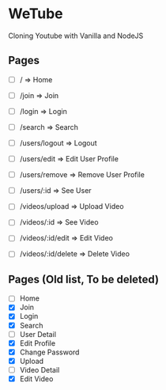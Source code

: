# WeTube

Cloning Youtube with Vanilla and NodeJS

## Pages

- [ ] / => Home
- [ ] /join => Join
- [ ] /login => Login
- [ ] /search => Search

- [ ] /users/logout => Logout
- [ ] /users/edit => Edit User Profile
- [ ] /users/remove => Remove User Profile
- [ ] /users/:id => See User

- [ ] /videos/upload => Upload Video
- [ ] /videos/:id => See Video
- [ ] /videos/:id/edit => Edit Video
- [ ] /videos/:id/delete => Delete Video
<!-- - [ ] /videos/comments => Comment on a Video
- [ ] /videos/comments/delete => Delete a Comment of a Video -->

## Pages (Old list, To be deleted)

- [ ] Home
- [x] Join
- [x] Login
- [x] Search
- [ ] User Detail
- [x] Edit Profile
- [x] Change Password
- [x] Upload
- [ ] Video Detail
- [x] Edit Video
